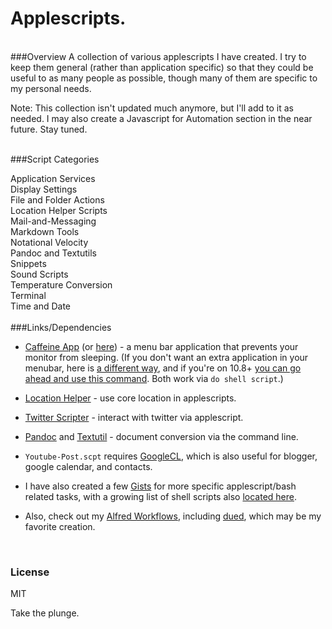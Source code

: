 Applescripts.
============
<BR>
###Overview
A collection of various applescripts I have created. I try to keep them general (rather than application specific) so that they could be useful to as many people as possible, though many of them are specific to my personal needs.  <br>  

Note: This collection isn't updated much anymore, but I'll add to it as needed. I may also create a Javascript for Automation section in the near future. Stay tuned. 

<BR>
###Script Categories 

Application Services  
Display Settings  
File and Folder Actions  
Location Helper Scripts  
Mail-and-Messaging  
Markdown Tools  
Notational Velocity  
Pandoc and Textutils  
Snippets  
Sound Scripts   
Temperature Conversion  
Terminal  
Time and Date   
<BR>
###Links/Dependencies  

- [Caffeine App](http://lightheadsw.com/caffeine/) (or [here](http://macdownload.informer.com/caffeine)) - a menu bar application that prevents your monitor from sleeping. (If you don't want an extra application in your menubar, here is [a different way](http://lifehacker.com/5767991/how-to-force-your-mac-to-stay-awake-indefinitely-via-the-command-line), and if you're on 10.8+ [you can go ahead and use this command](https://developer.apple.com/library/mac/documentation/Darwin/Reference/Manpages/man8/caffeinate.8.html). Both work via ```do shell script```.)
                                                                                    
- [Location Helper](http://www.mousedown.net/mouseware/LocationHelper.html) - use core location in applescripts.   

- [Twitter Scripter](http://www.mousedown.net/mouseware/TwitterScripter.html) - interact with twitter via applescript.  

- [Pandoc](http://johnmacfarlane.net/pandoc/) and [Textutil](https://developer.apple.com/library/mac/documentation/Darwin/Reference/ManPages/man1/textutil.1.html) - document conversion via the command line.    

- `Youtube-Post.scpt` requires [GoogleCL](https://code.google.com/p/googlecl/), which is also useful for blogger, google calendar, and contacts.      

- I have also created a few [Gists](https://gist.github.com/unforswearing) for more specific applescript/bash related tasks, with a growing list of shell scripts also [located here](https://github.com/unforswearing/Shell).  

- Also, check out my [Alfred Workflows](https://github.com/unforswearing/alfredWorkflows), including [dued](https://github.com/unforswearing/dued), which may be my favorite creation.  
<BR>  

### License

MIT

Take the plunge.  

